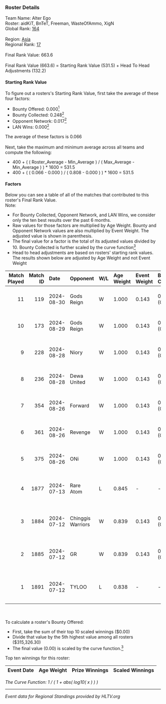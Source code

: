 ### Roster Details<br />
Team Name: Alter Ego<br />
Roster: aidKiT, BnTeT, Freeman, WasteOfAmmo, XigN<br />
Global Rank: [164](../../standings_global_2024_09_04.md)<br />
<br />
Region: [Asia]( ../../standings_asia_2024_09_04.md)<br />
Regional Rank: [17]( ../../standings_asia_2024_09_04.md)<br />
<br />
Final Rank Value:  663.6<br />
<br />
Final Rank Value (663.6) = Starting Rank Value (531.5) + Head To Head Adjustments (132.2)<br />

#### Starting Rank Value<br />
To figure out a rosters's Starting Rank Value, first take the average of these four factors:<br />
- Bounty Offered: 0.000[<sup>1</sup>](#table2)
- Bounty Collected: 0.248[<sup>2</sup>](#table1)
- Opponent Network: 0.017[<sup>2</sup>](#table1)
- LAN Wins: 0.000[<sup>2</sup>](#table1)

The average of these factors is 0.066<br />
<br />
Next, take the maximum and minimum average across all teams and compute the following:<br />
- 400 + ( ( Roster_Average - Min_Average ) / ( Max_Average - Min_Average ) ) * 1600 = 531.5
- 400 + ( ( 0.066 - 0.000 ) / ( 0.808 - 0.000 ) ) * 1600 = 531.5


#### Factors<br />
Below you can see a table of all of the matches that contributed to this roster's Final Rank Value.<br />
Note:<br />

- For Bounty Collected, Opponent Network, and LAN Wins, we consider only the ten best results over the past 6 months.
- Raw values for those factors are multiplied by Age Weight. Bounty and Opponent Network values are also multiplied by Event Weight. The adjusted value is shown in parenthesis.
- The final value for a factor is the total of its adjusted values divided by 10. Bounty Collected is further scaled by the curve function[<sup>3</sup>](#curveFunction)
- Head to head adjustments are based on rosters' starting rank values. The results shown below are adjusted by Age Weight and not Event Weight
<span id="table1"></span><br />


| Match Played | Match ID | Date       | Opponent          | W/L | Age Weight | Event Weight | Bounty Collected | Opponent Network | LAN Wins  | H2H Adj. | Roster                                       |
| -: | -: | :- | :- | :- | :- | :- | :- | :- | :- | -: | :- |
|           11 |      119 | 2024-08-30 | Gods Reign        | W   | 1.000      | 0.143        | 0.024 (0.003)    | 0.255 (0.036)    | 0 (0.000) |    19.24 | aidKiT, BnTeT, Freeman, WasteOfAmmo, XigN    |
|           10 |      173 | 2024-08-29 | Gods Reign        | W   | 1.000      | 0.143        | 0.024 (0.003)    | 0.255 (0.036)    | 0 (0.000) |    20.34 | aidKiT, BnTeT, Freeman, WasteOfAmmo, XigN    |
|            9 |      228 | 2024-08-28 | Niory             | W   | 1.000      | 0.143        | 0.000 (0.000)    | 0.114 (0.016)    | 0 (0.000) |    11.60 | aidKiT, BnTeT, Freeman, WasteOfAmmo, XigN    |
|            8 |      236 | 2024-08-28 | Dewa United       | W   | 1.000      | 0.143        | 0.002 (0.000)    | 0.038 (0.005)    | 0 (0.000) |    10.81 | aidKiT, BnTeT, Freeman, WasteOfAmmo, XigN    |
|            7 |      354 | 2024-08-26 | Forward           | W   | 1.000      | 0.143        | 0.000 (0.000)    | 0.038 (0.005)    | 0 (0.000) |    11.58 | aidKiT, BnTeT, Freeman, WasteOfAmmo, XigN    |
|            6 |      361 | 2024-08-26 | Revenge           | W   | 1.000      | 0.143        | 0.000 (0.000)    | 0.076 (0.011)    | 0 (0.000) |    12.24 | aidKiT, BnTeT, Freeman, WasteOfAmmo, XigN    |
|            5 |      375 | 2024-08-26 | ONi               | W   | 1.000      | 0.143        | 0.000 (0.000)    | 0.114 (0.016)    | 0 (0.000) |    11.91 | aidKiT, BnTeT, Freeman, WasteOfAmmo, XigN    |
|            4 |     1877 | 2024-07-13 | Rare Atom         | L   | 0.845      | -            | -                | -                | -         |    -4.05 | BnTeT, Freeman, splashske, WasteOfAmmo, XigN |
|            3 |     1884 | 2024-07-12 | Chinggis Warriors | W   | 0.839      | 0.143        | 0.013 (0.002)    | 0.194 (0.023)    | 0 (0.000) |    23.03 | BnTeT, Freeman, splashske, WasteOfAmmo, XigN |
|            2 |     1885 | 2024-07-12 | GR                | W   | 0.839      | 0.143        | 0.006 (0.001)    | 0.172 (0.021)    | 0 (0.000) |    17.84 | BnTeT, Freeman, splashske, WasteOfAmmo, XigN |
|            1 |     1891 | 2024-07-12 | TYLOO             | L   | 0.838      | -            | -                | -                | -         |    -2.37 | BnTeT, Freeman, splashske, WasteOfAmmo, XigN |

<br />
<span id="table2"></span><br />
To calculate a roster's Bounty Offered:<br />

- First, take the sum of their top 10 scaled winnings ($0.00)
- Divide that value by the 5th highest value among all rosters ($315,326.30)
- The final value (0.00) is scaled by the curve function.[<sup>3</sup>](#curveFunction)

Top ten winnings for this roster:<br />

| Event Date | Age Weight | Prize Winnings | Scaled Winnings |
| :- | -: | :- | :- |


<span id="curveFunction"></span>_The Curve Function: 1 / ( 1 + abs( log10( x ) ) )_<br />

---
_Event data for Regional Standings provided by HLTV.org_<br />
